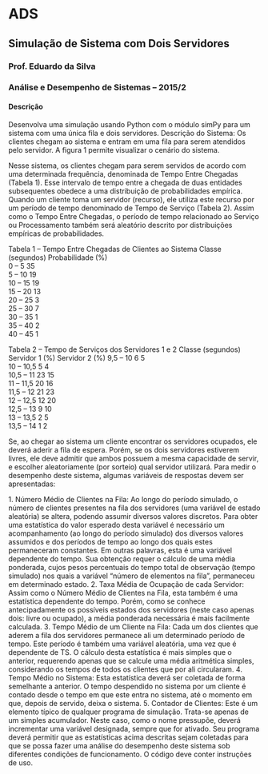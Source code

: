 # ADS
<h2>Simulação de Sistema com Dois Servidores</h2>
<h3>Prof. Eduardo da Silva</h3>
<h3>Análise e Desempenho de Sistemas – 2015/2</h3>
<h4>Descrição</h4>
<p>Desenvolva uma simulação usando Python com o módulo simPy para um
sistema com uma única fila e dois servidores.
Descrição do Sistema: Os clientes chegam ao sistema e entram em uma
fila para serem atendidos pelo servidor. A figura 1 permite visualizar o cenário do
sistema.</p>
<p>
Nesse sistema, os clientes chegam para serem servidos de acordo com uma
determinada frequência, denominada de Tempo Entre Chegadas (Tabela 1). Esse
intervalo de tempo entre a chegada de duas entidades subsequentes obedece a uma
distribuição de probabilidades empírica.
Quando um cliente toma um servidor (recurso), ele utiliza este recurso por
um período de tempo denominado de Tempo de Serviço (Tabela 2). Assim como o
Tempo Entre Chegadas, o período de tempo relacionado ao Serviço ou Processamento
também será aleatório descrito por distribuições empíricas de probabilidades.</p>

Tabela 1 – Tempo Entre Chegadas de Clientes ao Sistema
Classe (segundos) Probabilidade (%)<br>
0  – 5 35<br>
5  – 10 19<br>
10 – 15 19<br>
15 – 20 13<br>
20 – 25 3<br>
25 – 30 7<br>
30 – 35 1<br>
35 – 40 2<br>
40 – 45 1<br>

Tabela 2 – Tempo de Serviços dos Servidores 1 e 2
Classe (segundos) Servidor 1 (%) Servidor 2 (%)
9,5  – 10 6 5<br>
10   – 10,5 5 4<br>
10,5 – 11 23 15<br>
11   – 11,5 20 16<br>
11,5 – 12 21 23<br>
12   – 12,5 12 20<br>
12,5 – 13 9 10<br>
13   – 13,5 2 5<br>
13,5 – 14 1 2<br>
<p>
Se, ao chegar ao sistema um cliente encontrar os servidores ocupados, ele
deverá aderir a fila de espera. Porém, se os dois servidores estiverem livres, ele deve
admitir que ambos possuem a mesma capacidade de servir, e escolher aleatoriamente
(por sorteio) qual servidor utilizará.
Para medir o desempenho deste sistema, algumas variáveis de respostas devem
ser apresentadas:</p>
1. Número Médio de Clientes na Fila: Ao longo do período simulado, o
número de clientes presentes na fila dos servidores (uma variável de estado
aleatória) se altera, podendo assumir diversos valores discretos. Para obter uma
estatística do valor esperado desta variável é necessário um acompanhamento
(ao longo do período simulado) dos diversos valores assumidos e dos períodos de
tempo ao longo dos quais estes permaneceram constantes. Em outras palavras,
esta é uma variável dependente do tempo. Sua obtenção requer o cálculo de uma
média ponderada, cujos pesos percentuais do tempo total de observação (tempo
simulado) nos quais a variável “número de elementos na fila”, permaneceu em
determinado estado.
2. Taxa Média de Ocupação de cada Servidor: Assim como o Número Médio
de Clientes na Fila, esta também é uma estatística dependente do tempo. Porém,
como se conhece antecipadamente os possíveis estados dos servidores (neste
caso apenas dois: livre ou ocupado), a média ponderada necessária é mais
facilmente calculada.
3. Tempo Médio de um Cliente na Fila: Cada um dos clientes que aderem
a fila dos servidores permanece ali um determinado período de tempo. Este
período é também uma variável aleatória, uma vez que é dependente de TS. O
cálculo desta estatística é mais simples que o anterior, requerendo apenas que
se calcule uma média aritmética simples, considerando os tempos de todos os
clientes que por ali circularam.
4. Tempo Médio no Sistema: Esta estatística deverá ser coletada de forma
semelhante a anterior. O tempo despendido no sistema por um cliente é contado
desde o tempo em que este entra no sistema, até o momento em que, depois
de servido, deixa o sistema.
5. Contador de Clientes: Este é um elemento típico de qualquer programa de
simulação. Trata-se apenas de um simples acumulador. Neste caso, como o
nome pressupõe, deverá incrementar uma variável designada, sempre que for
ativado.
Seu programa deverá permitir que as estatísticas acima descritas sejam
coletadas para que se possa fazer uma análise do desempenho deste sistema sob
diferentes condições de funcionamento. O código deve conter instruções de uso.
